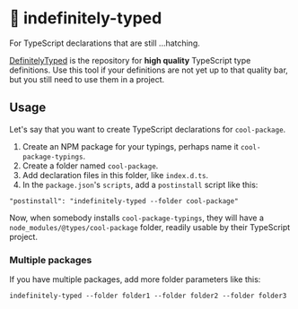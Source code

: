 # 🐣 indefinitely-typed

For TypeScript declarations that are still ...hatching.

[DefinitelyTyped](http://definitelytyped.org/) is the repository for __high quality__ TypeScript type definitions. Use this tool if your definitions are not yet up to that quality bar, but you still need to use them in a project.

## Usage

Let's say that you want to create TypeScript declarations for `cool-package`.

1. Create an NPM package for your typings, perhaps name it `cool-package-typings`.
1. Create a folder named `cool-package`.
1. Add declaration files in this folder, like `index.d.ts`.
1. In the `package.json`'s `scripts`, add a `postinstall` script like this:
```
"postinstall": "indefinitely-typed --folder cool-package"
```

Now, when somebody installs `cool-package-typings`, they will have a `node_modules/@types/cool-package` folder, readily usable by their TypeScript project.


### Multiple packages
If you have multiple packages, add more folder parameters like this:
```
indefinitely-typed --folder folder1 --folder folder2 --folder folder3
```
